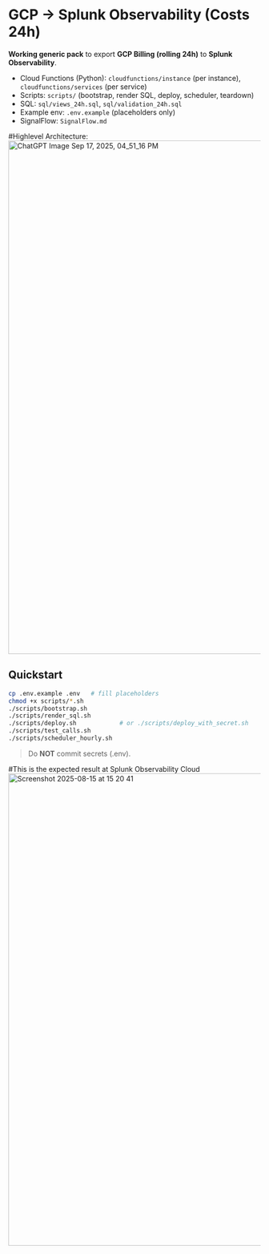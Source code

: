 # GCP → Splunk Observability (Costs 24h)

**Working generic pack** to export **GCP Billing (rolling 24h)** to **Splunk Observability**.

- Cloud Functions (Python): `cloudfunctions/instance` (per instance), `cloudfunctions/services` (per service)
- Scripts: `scripts/` (bootstrap, render SQL, deploy, scheduler, teardown)
- SQL: `sql/views_24h.sql`, `sql/validation_24h.sql`
- Example env: `.env.example` (placeholders only)
- SignalFlow: `SignalFlow.md`

#Highlevel Architecture:
<img width="1536" height="1024" alt="ChatGPT Image Sep 17, 2025, 04_51_16 PM" src="https://github.com/user-attachments/assets/1fbe4a8e-92a6-4764-b08d-d34c46345524" />

## Quickstart
```bash
cp .env.example .env   # fill placeholders
chmod +x scripts/*.sh
./scripts/bootstrap.sh
./scripts/render_sql.sh
./scripts/deploy.sh            # or ./scripts/deploy_with_secret.sh
./scripts/test_calls.sh
./scripts/scheduler_hourly.sh
```
> Do **NOT** commit secrets (.env).

#This is the expected result at Splunk Observability Cloud
<img width="1612" height="942" alt="Screenshot 2025-08-15 at 15 20 41" src="https://github.com/user-attachments/assets/df5c2ce0-08db-4353-b95f-9315ce04c22a" />
